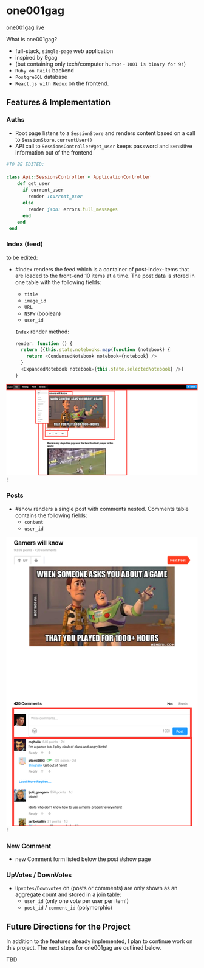# one001gag

[one001gag live][heroku]

[heroku]: http://www.9gag.com

What is one001gag?
 - full-stack, `single-page` web application
 - inspired by 9gag
 - (but containing only tech/computer humor - `1001 is binary for 9!`)
 - `Ruby on Rails` backend
 - `PostgreSQL` database
 - `React.js with Redux` on the frontend.  

## Features & Implementation

### Auths

 - Root page listens to a `SessionStore` and renders content based on a call to `SessionStore.currentUser()`
 - API call to `SessionsController#get_user` keeps password and sensitive information out of the frontend

```ruby  
#TO BE EDITED:

class Api::SessionsController < ApplicationController
    def get_user
      if current_user
        render :current_user
      else
        render json: errors.full_messages
      end
    end
 end
  ```

### Index (feed)

to be edited:

  - #index renders the feed which is a container of post-index-items that are loaded to the front-end 10 items at a time.  The post data is stored in one table with the following fields:
    - `title`
    - `image_id`
    - `URL`
    - `NSFW` (boolean)
    - `user_id`


    `Index` render method:


    ```javascript   to be edited:
    render: function () {
      return ({this.state.notebooks.map(function (notebook) {
        return <CondensedNotebook notebook={notebook} />
      }
      <ExpandedNotebook notebook={this.state.selectedNotebook} />)
    }

![image of index](wireframes/index.png)!



### Posts

  - #show renders a single post with comments nested.  Comments table contains the following fields:
    - `content`
    - `user_id`

![image of show](wireframes/show.png)!

### New Comment
  - new Comment form listed below the post #show page


### UpVotes / DownVotes

  - `Upvotes/Downvotes` on (posts or comments) are only shown as an aggregate count and stored in a join table:
    - `user_id` (only one vote per user per item!)
    - `post_id` / `comment_id` (polymorphic)




## Future Directions for the Project

In addition to the features already implemented, I plan to continue work on this project.  The next steps for one001gag are outlined below.


TBD
